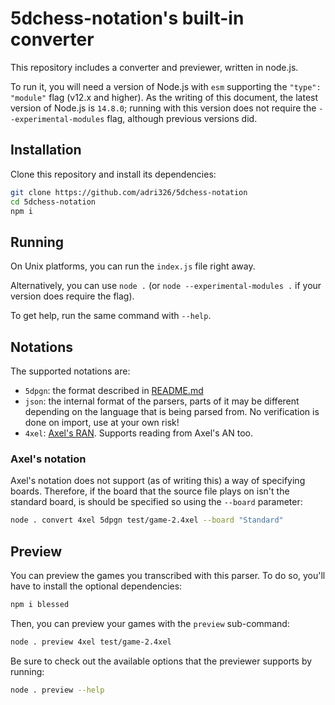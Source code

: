# 5dchess-notation's built-in converter

This repository includes a converter and previewer, written in node.js.

To run it, you will need a version of Node.js with `esm` supporting the `"type": "module"` flag (v12.x and higher).
As the writing of this document, the latest version of Node.js is `14.8.0`; running with this version does not require the `--experimental-modules` flag, although previous versions did.

## Installation

Clone this repository and install its dependencies:

```sh
git clone https://github.com/adri326/5dchess-notation
cd 5dchess-notation
npm i
```

## Running

On Unix platforms, you can run the `index.js` file right away.

Alternatively, you can use `node .` (or `node --experimental-modules .` if your version does require the flag).

To get help, run the same command with `--help`.

## Notations

The supported notations are:

- `5dpgn`: the format described in [README.md](README.md)
- `json`: the internal format of the parsers, parts of it may be different depending on the language that is being parsed from. No verification is done on import, use at your own risk!
- `4xel`: [Axel's RAN](https://docs.google.com/document/d/1G456NzkPc_ZsAj3HBpdTZuTP3tP-g1k98GdoRE38E5A/view). Supports reading from Axel's AN too.

### Axel's notation

Axel's notation does not support (as of writing this) a way of specifying boards.
Therefore, if the board that the source file plays on isn't the standard board, is should be specified so using the `--board` parameter:

```sh
node . convert 4xel 5dpgn test/game-2.4xel --board "Standard"
```

## Preview

You can preview the games you transcribed with this parser.
To do so, you'll have to install the optional dependencies:

```sh
npm i blessed
```

Then, you can preview your games with the `preview` sub-command:

```sh
node . preview 4xel test/game-2.4xel
```

Be sure to check out the available options that the previewer supports by running:

```sh
node . preview --help
```
